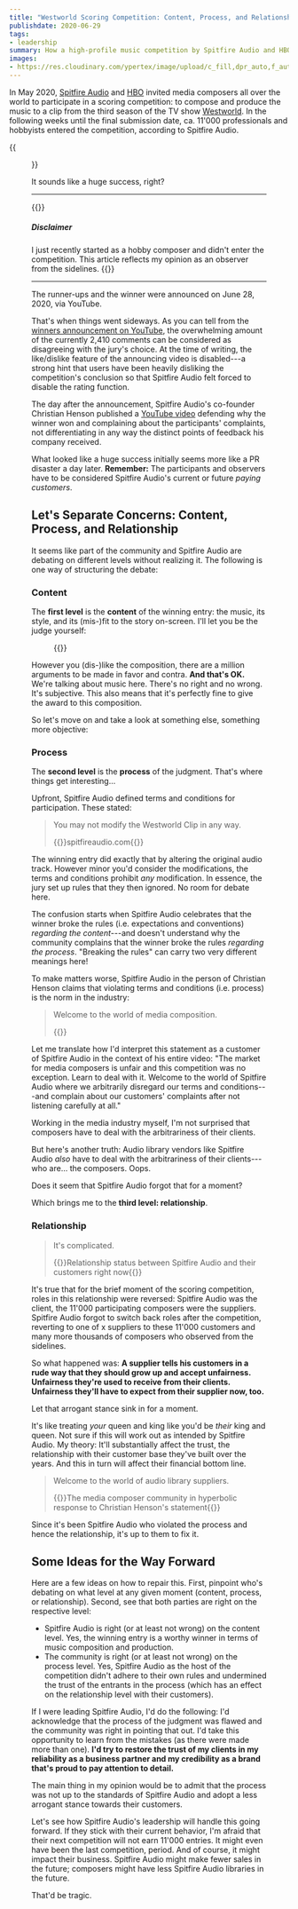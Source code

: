 ```yaml
---
title: "Westworld Scoring Competition: Content, Process, and Relationship"
publishdate: 2020-06-29
tags:
- leadership
summary: How a high-profile music competition by Spitfire Audio and HBO with 11'000 participants ends in a PR disaster---and how distinguishing content, process, and relationship levels could help to recover.
images:
- https://res.cloudinary.com/ypertex/image/upload/c_fill,dpr_auto,f_auto,g_auto,h_630,q_auto,w_1200/41c65fa8-56d3-4bde-bc9f-b95e945daa9c
---
```


In May 2020, [Spitfire Audio](https://www.spitfireaudio.com/) and [HBO](https://www.hbo.com/) invited media composers all over the world to participate in a scoring competition: to compose and produce the music to a clip from the third season of the TV show [Westworld](https://www.hbo.com/westworld/). In the following weeks until the final submission date, ca. 11'000 professionals and hobbyists entered the competition, according to Spitfire Audio.

{{<figure src="41c65fa8-56d3-4bde-bc9f-b95e945daa9c" />}}

It sounds like a huge success, right?

---

{{<note>}}
##### <i class="las la-balance-scale-left"></i> Disclaimer

I just recently started as a hobby composer and didn't enter the competition. This article reflects my opinion as an observer from the sidelines.
{{</note>}}

---

The runner-ups and the winner were announced on June 28, 2020, via YouTube.

That's when things went sideways. As you can tell from the [winners announcement on YouTube](https://www.youtube.com/watch?v=Qsi7wP024J4), the overwhelming amount of the currently 2,410 comments can be considered as disagreeing with the jury's choice. At the time of writing, the like/dislike feature of the announcing video is disabled---a strong hint that users have been heavily disliking the competition's conclusion so that Spitfire Audio felt forced to disable the rating function.

The day after the announcement, Spitfire Audio's co-founder Christian Henson published a [YouTube video](https://www.youtube.com/watch?v=TepB6xbJCiw) defending why the winner won and complaining about the participants' complaints, not differentiating in any way the distinct points of feedback his company received.

What looked like a huge success initially seems more like a PR disaster a day later. **Remember:** The participants and observers have to be considered Spitfire Audio's current or future *paying customers*.

## Let's Separate Concerns: Content, Process, and Relationship

It seems like part of the community and Spitfire Audio are debating on different levels without realizing it. The following is one way of structuring the debate:

### Content

The **first level** is the **content** of the winning entry: the music, its style, and its (mis-)fit to the story on-screen. I'll let you be the judge yourself:

<figure>
{{<youtube SSwWSqxuRD4>}}
</figure>

However you (dis-)like the composition, there are a million arguments to be made in favor and contra. **And that's OK.** We're talking about music here. There's no right and no wrong. It's subjective. This also means that it's perfectly fine to give the award to this composition.

So let's move on and take a look at something else, something more objective:

### Process

The **second level** is the **process** of the judgment. That's where things get interesting...

Upfront, Spitfire Audio defined terms and conditions for participation. These stated:

> You may not modify the Westworld Clip in any way.
>
> {{<attribution cite="via [Internet Archive](https://web.archive.org/web/20200507065857/https://www.spitfireaudio.com/westworld/terms-and-conditions/)">}}spitfireaudio.com{{</attribution>}}

The winning entry did exactly that by altering the original audio track. However minor you'd consider the modifications, the terms and conditions prohibit *any* modification. In essence, the jury set up rules that they then ignored. No room for debate here.

The confusion starts when Spitfire Audio celebrates that the winner broke the rules (i.e. expectations and conventions) *regarding the content*---and doesn't understand why the community complains that the winner broke the rules *regarding the process*. "Breaking the rules" can carry two very different meanings here!

To make matters worse, Spitfire Audio in the person of Christian Henson claims that violating terms and conditions (i.e. process) is the norm in the industry:

> Welcome to the world of media composition.
>
> {{<attribution cite="[Christian Henson](https://youtu.be/TepB6xbJCiw?t=478)" />}}

Let me translate how I'd interpret this statement as a customer of Spitfire Audio in the context of his entire video: "The market for media composers is unfair and this competition was no exception. Learn to deal with it. Welcome to the world of Spitfire Audio where we arbitrarily disregard our terms and conditions---and complain about our customers' complaints after not listening carefully at all."

Working in the media industry myself, I'm not surprised that composers have to deal with the arbitrariness of their clients.

But here's another truth: Audio library vendors like Spitfire Audio *also* have to deal with the arbitrariness of their clients---who are... the composers. Oops.

Does it seem that Spitfire Audio forgot that for a moment?

Which brings me to the **third level: relationship**.

### Relationship

> It's complicated.
>
> {{<attribution>}}Relationship status between Spitfire Audio and their customers right now{{</attribution>}}

It's true that for the brief moment of the scoring competition, roles in this relationship were reversed: Spitfire Audio was the client, the 11'000 participating composers were the suppliers. Spitfire Audio forgot to switch back roles after the competition, reverting to one of x suppliers to these 11'000 customers and many more thousands of composers who observed from the sidelines.

So what happened was: **A supplier tells his customers in a rude way that they should grow up and accept unfairness. Unfairness they're used to receive from their clients. Unfairness they'll have to expect from their supplier now, too.**

Let that arrogant stance sink in for a moment.

It's like treating *your* queen and king like you'd be *their* king and queen. Not sure if this will work out as intended by Spitfire Audio. My theory: It'll substantially affect the trust, the relationship with their customer base they've built over the years. And this in turn will affect their financial bottom line.

> Welcome to the world of audio library suppliers.
>
> {{<attribution>}}The media composer community in hyperbolic response to Christian Henson's statement{{</attribution>}}

 Since it's been Spitfire Audio who violated the process and hence the relationship, it's up to them to fix it.

## Some Ideas for the Way Forward

Here are a few ideas on how to repair this. First, pinpoint who's debating on what level at any given moment (content, process, or relationship). Second, see that both parties are right on the respective level:

* Spitfire Audio is right (or at least not wrong) on the content level. Yes, the winning entry is a worthy winner in terms of music composition and production.
* The community is right (or at least not wrong) on the process level. Yes, Spitfire Audio as the host of the competition didn't adhere to their own rules and undermined the trust of the entrants in the process (which has an effect on the relationship level with their customers).

If I were leading Spitfire Audio, I'd do the following: I'd acknowledge that the process of the judgment was flawed and the community was right in pointing that out. I'd take this opportunity to learn from the mistakes (as there were made more than one). **I'd try to restore the trust of my clients in my reliability as a business partner and my credibility as a brand that's proud to pay attention to detail.**

The main thing in my opinion would be to admit that the process was not up to the standards of Spitfire Audio and adopt a less arrogant stance towards their customers.

Let's see how Spitfire Audio's leadership will handle this going forward. If they stick with their current behavior, I'm afraid that their next competition will not earn 11'000 entries. It might even have been the last competition, period. And of course, it might impact their business. Spitfire Audio might make fewer sales in the future; composers might have less Spitfire Audio libraries in the future.

That'd be tragic.
